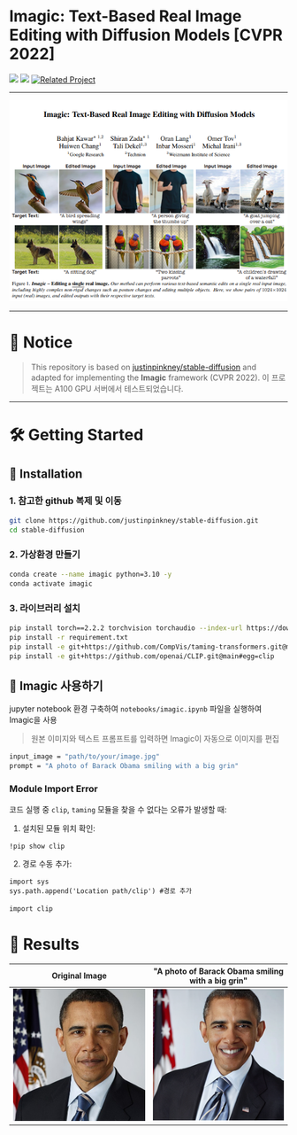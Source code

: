 # Imagic: Text-Based Real Image Editing with Diffusion Models [CVPR 2022]

<a href="https://imagic-editing.github.io/"><img src="https://img.shields.io/static/v1?label=Project&message=Website&color=blue"></a> 
<a href="https://arxiv.org/pdf/2210.09276"><img src="https://img.shields.io/badge/arXiv-2210.09276-b31b1b.svg"></a>
[![Related Project](https://img.shields.io/badge/GitHub-Reference--Repo-green?logo=github)](https://github.com/justinpinkney/stable-diffusion)

---

![Figure 1](Images/fig1.png)

---

# 📌 Notice
> This repository is based on [justinpinkney/stable-diffusion](https://github.com/justinpinkney/stable-diffusion) and adapted for implementing the **Imagic** framework (CVPR 2022).
> 이 프로젝트는 A100 GPU 서버에서 테스트되었습니다.
---

# 🛠️ Getting Started

## 🧩 Installation
### 1. 참고한 github 복제 및 이동
```bash
git clone https://github.com/justinpinkney/stable-diffusion.git
cd stable-diffusion
```

### 2. 가상환경 만들기

```bash
conda create --name imagic python=3.10 -y
conda activate imagic
```

### 3. 라이브러리 설치
```bash
pip install torch==2.2.2 torchvision torchaudio --index-url https://download.pytorch.org/whl/cu121
pip install -r requirement.txt
pip install -e git+https://github.com/CompVis/taming-transformers.git@master#egg=taming-transformers
pip install -e git+https://github.com/openai/CLIP.git@main#egg=clip
```
## 🔨 Imagic 사용하기
jupyter notebook 환경 구축하여 `notebooks/imagic.ipynb` 파일을 실행하여 Imagic을 사용
> 원본 이미지와 텍스트 프롬프트를 입력하면 Imagic이 자동으로 이미지를 편집

```bash
input_image = "path/to/your/image.jpg"
prompt = "A photo of Barack Obama smiling with a big grin"
```

### Module Import Error
코드 실행 중 `clip`, `taming` 모듈을 찾을 수 없다는 오류가 발생할 때:
1. 설치된 모듈 위치 확인:
```bash
!pip show clip 
```
2. 경로 수동 추가:
```
import sys
sys.path.append('Location path/clip') #경로 추가

import clip
```

# 🎨 Results

| Original Image | "A photo of Barack Obama smiling with a big grin" |
|:--------------:|:----------------:|
| ![Original](Images/Obama.jpg) | ![Result](Images/Obama_smile.png) |
